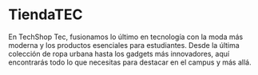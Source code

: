 # TiendaTEC
En TechShop Tec, fusionamos lo último en tecnología con la moda más moderna y los productos esenciales para estudiantes. Desde la última colección de ropa urbana hasta los gadgets más innovadores, aquí encontrarás todo lo que necesitas para destacar en el campus y más allá.
